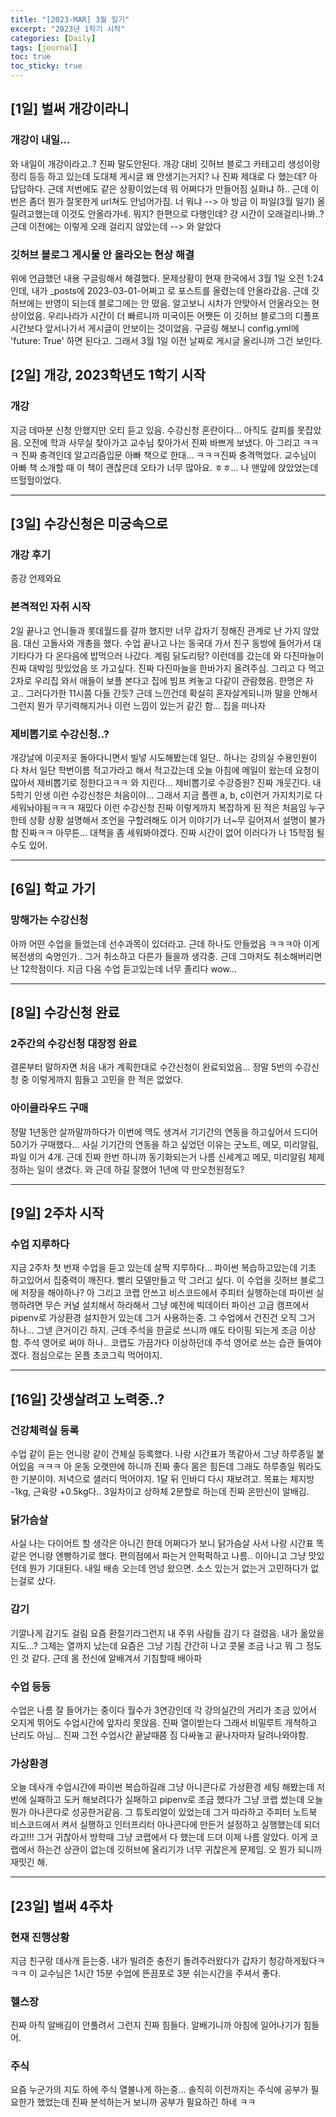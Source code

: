 ```yaml
---
title: "[2023-MAR] 3월 일기"
excerpt: "2023년 1학기 시작"
categories: [Daily]
tags: [journal]
toc: true
toc_sticky: true
---
```


## [1일] 벌써 개강이라니
### 개강이 내일...
와 내일이 개강이라고..? 진짜 말도안된다. 개강 대비 깃허브 블로그 카테고리 생성이랑 정리 등등 하고 있는데 도대체 게시글 왜 안생기는거지? 나 진짜 제대로 다 했는데? 아 답답하다. 근데 저번에도 같은 상황이었는데 뭐 어쩌다가 만들어짐 실화냐 하.. 근데 이번은 좀더 뭔가 잘못한게 url쳐도 안넘어가짐. 너 뭐냐 --> 아 방금 이 파일(3월 일기) 올릴려고했는데 이것도 안올라가네. 뭐지? 한편으로 다행인데? 걍 시간이 오래걸리나봐..? 근데 이전에는 이렇게 오래 걸리지 않았는데 --> 와 알았다

### 깃허브 블로그 게시물 안 올라오는 현상 해결
위에 언급했던 내용 구글링해서 해결했다. 문제상황이 현재 한국에서 3월 1일 오전 1:24인데, 내가 _posts에 2023-03-01-어쩌고 로 포스트를 올렸는데 안올라갔음. 근데 깃허브에는 반영이 되는데 블로그에는 안 떴음. 알고보니 시차가 안맞아서 안올라오는 현상이었음. 우리나라가 시간이 더 빠르니까 미국이든 어쨋든 이 깃허브 블로그의 디폴프 시간보다 앞서나가서 게시글이 안보이는 것이었음. 구글링 해보니 config.yml에 'future: True' 하면 된다고. 그래서 3월 1일 이전 날짜로 게시글 올리니까 그건 보인다.

## [2일] 개강, 2023학년도 1학기 시작
### 개강
지금 데마분 신청 안했지만 오티 듣고 있음. 수강신청 혼란이다... 아직도 갈피를 못잡았음. 오전에 학과 사무실 찾아가고 교수님 찾아가서 진짜 바쁘게 보냈다. 아 그리고 ㅋㅋㅋ 진짜 충격인데 알고리즘입문 아빠 책으로 한대... ㅋㅋㅋ진짜 충격먹었다. 교수님이 아빠 책 소개할 때 이 책이 괜찮은데 오타가 너무 많아요. ㅎㅎ... 나 맨앞에 앉았었는데 뜨헐헐이었다.

***

## [3일] 수강신청은 미궁속으로
### 개강 후기
종강 언제와요

### 본격적인 자취 시작
2일 끝나고 언니들과 롯데월드를 갈까 했지만 너무 갑자기 정해진 관계로 난 가지 않았음. 대신 고돌사와 개총을 했다. 수업 끝나고 나는 동국대 가서 친구 동방에 들어가서 대기타다가 다 온다음에 밥먹으러 나갔다. 계림 닭도리탕? 이런데를 갔는데 와 다진마늘이 진짜 대박임 맛있었음 또 가고싶다. 진짜 다진마늘을 한바가지 올려주심. 그리고 다 먹고 2차로 우리집 와서 애들이 보플 본다고 집에 빔프 켜놓고 다같이 관람했음. 한명은 자고.. 그러다가한 11시쯤 다들 간듯? 근데 느낀건데 확실히 혼자살게되니까 말을 안해서 그런지 뭔가 무기력해지거나 이런 느낌이 있는거 같긴 함... 집을 떠나자 

### 제비뽑기로 수강신청..?
개강날에 이곳저곳 돌아다니면서 빌넣 시도해봤는데 일단.. 하나는 강의실 수용인원이 다 차서 일단 학번이름 적고가라고 해서 적고갔는데 오늘 아침에 메일이 왔는데 요청이 많아서 제비뽑기로 정한다고ㅋㅋ 와 지린다... 제비뽑기로 수강증원? 진짜 개웃긴다. 내 5학기 인생 이런 수강신청은 처음이야... 그래서 지금 플렌 a, b, c이런거 가지치기로 다 세워놔야됨ㅋㅋㅋ 재밌다 이런 수강신청 진짜 이렇게까지 복잡하게 된 적은 처음임 누구한테 상황 상황 설명해서 조언을 구할려해도 이거 이야기가 너~무 길어져서 설명이 불가함 진짜ㅋㅋ 아무튼... 대책을 좀 세워봐야겠다. 진짜 시간이 없어 이러다가 나 15학점 될 수도 있어.

***

## [6일] 학교 가기
### 망해가는 수강신청
아까 어떤 수업을 들었는데 선수과목이 있더라고. 근데 하나도 안들었음 ㅋㅋㅋ아 이게 복전생의 숙명인가.. 그거 취소하고 다른가 들을까 생각중. 근데 그마저도 취소해버리면 난 12학점이다. 지금 다음 수업 듣고있는데 너무 졸리다 wow...

***

## [8일] 수강신청 완료
### 2주간의 수강신청 대장정 완료
결론부터 말하자면 처음 내가 계획한대로 수간신청이 완료되었음... 정말 5번의 수강신청 중 이렇게까지 힘들고 고민을 한 적은 없었다.

### 아이클라우드 구매
정말 1년동안 살까말까하다가 이번에 맥도 생겨서 기기간의 연동을 하고싶어서 드디어 50기가 구매했다... 사실 기기간의 연동을 하고 싶었던 이유는 굿노트, 메모, 미리알림, 파일 이거 4개. 근데 진짜 한번 하니까 동기화되는거 나름 신세계고 메모, 미리알림 체제 정하는 일이 생겼다. 와 근데 하길 잘했어 1년에 약 만오천원정도?

***

## [9일] 2주차 시작
### 수업 지루하다
지금 2주차 첫 번재 수업을 듣고 있는데 살짝 지루하다... 파이썬 복습하고있는데 기초 하고있어서 집중력이 깨진다. 빨리 모델만들고 막 그러고 싶다. 이 수업을 깃허브 블로그에 저장을 해야하나? 아 그리고 코랩 안쓰고 비스코드에서 주피터 실행하는데 파이썬 실행하려면 무슨 커널 설치해서 하라해서 그냥 예전에 빅데이터 파이선 고급 캠프에서 pipenv로 가상환경 설치한거 있는데 그거 사용하는중. 그 수업에서 건진건 오직 그거 하나... 그넫 큰거이긴 하지. 근데 주석을 한글로 쓰니까 얘도 타이핑 되는게 조금 이상함. 주석 영어로 써야 하나.. 코랩도 가끔가다 이상하던데 주석 영어로 쓰는 습관 들여야겠다. 점심으로는 몬플 초코그릭 먹어야지. 

*** 

## [16일] 갓생살려고 노력중..?
### 건강체력실 등록
수업 같이 듣는 언니랑 같이 건체실 등록했다. 나랑 시간표가 똑같아서 그냥 하루종일 붙어있음 ㅋㅋㅋ 아 운동 오랫만에 하니까 진짜 좋다 몸은 힘든데 그래도 하루종일 뭐라도 한 기분이야. 저녁으로 샐러디 먹어야지. 1달 뒤 인바디 다시 재보려고. 목표는 체지방 -1kg, 근육량 +0.5kg다.. 3일차이고 상하체 2분할로 하는데 진짜 온만신이 알배김.

### 닭가슴살
사실 나는 다이어트 할 생각은 아니긴 한데 어쩌다가 보니 닭가슴살 사서 나랑 시간표 똑같은 언니랑 엔빵하기로 했다. 편의점에서 파는거 안퍽퍽하고 나름.. 이아니고 그냥 맛있던데 뭔가 기대된다. 내일 배송 오는데 언넝 왔으면. 소스 있는거 없는거 고민하다가 없는걸로 샀다.

### 감기
기깔나게 감기도 걸림 요즘 환절기라그런지 내 주위 사람들 감기 다 걸렸음. 내가 옮았을지도...? 그제는 열까지 났는데 요즘은 그냥 기침 간간히 나고 콧물 조금 나고 뭐 그 정도인 것 같다. 근데 몸 전신에 알배겨서 기침할때 배아파

### 수업 등등
수업은 나름 잘 들어가는 중이다 월수가 3연강인데 각 강의실간의 거리가 조금 있어서 오지게 뛰어도 수업시간에 앞자리 못앉음. 진짜 열이받는다 그래서 비밀루트 개척하고 난리도 아님... 진짜 그전 수업시간 끝날때쯤 짐 다싸놓고 끝나자마자 달려나와야함.

### 가상환경
오늘 데사개 수업시간에 파이썬 복습하길래 그냥 아니콘다로 가상환경 세팅 해봤는데 저번에 실패하고 도커 해보려다가 실패하고 pipenv로 조금 했다가 그냥 코랩 썼는데 오늘 뭔가 아나콘다로 성공한거같음. 그 튜토리얼이 있었는데 그거 따라하고 주피터 노트북 비스코드에서 켜서 실행하고 인터프리터 아나콘다에 만든거 설정하고 실행했는데 되더라고!!! 그거 귀찮아서 방학때 그냥 코랩에서 다 했는데 드뎌 이제 나름 알았다. 이게 코랩에서 하는건 상관이 없는데 깃허브에 올리기가 너무 귀찮은게 문제임. 오 뭔가 되니까 재밋긴 해.

***

## [23일] 벌써 4주차
### 현재 진행상황
지금 친구랑 데사개 듣는중. 내가 빌려준 충전기 돌려주러왔다가 갑자기 청강하게됬다ㅋㅋㅋ 이 교수님은 1시간 15분 수업에 뜬끔포로 3분 쉬는시간을 주셔서 좋다.

### 헬스장
진짜 아직 알배김이 안풀려서 그런지 진짜 힘들다. 알배기니까 아침에 일어나기가 힘들어. 

### 주식
요즘 누군가의 지도 하에 주식 열불나게 하는중... 솔직히 이전까지는 주식에 공부가 필요한가 했었는데 진짜 분석하는거 보니까 공부가 필요하긴 하네 ㅋㅋ